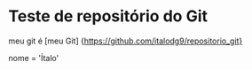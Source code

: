 # Teste de repositório do Git

meu git é [meu Git] {https://github.com/italodg9/repositorio_git}

nome = 'Ítalo'